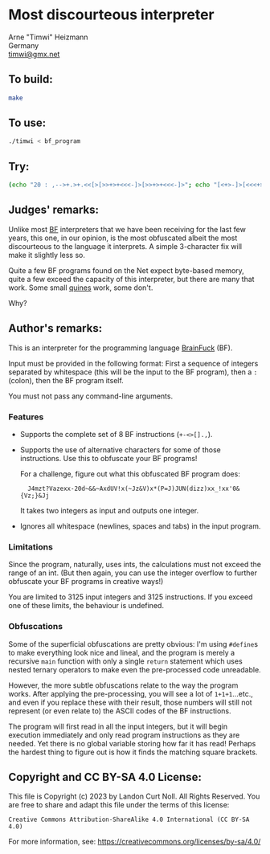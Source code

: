 # Most discourteous interpreter

Arne "Timwi" Heizmann\
Germany\
<timwi@gmx.net>

## To build:

```sh
make
```

## To use:

```sh
./timwi < bf_program
```

## Try:

```sh
(echo "20 : ,-->+.>+.<<[>[>>+>+<<<-]>[>>+>+<<<-]>"; echo "[<+>-]>[<<<+>>>-]>[-]<<<<.<-]") | ./timwi
```

## Judges' remarks:

Unlike most [BF](https://en.wikipedia.org/wiki/Brainfuck) interpreters that we
have been receiving for the last few years, this one, in our opinion, is the
most obfuscated albeit the most discourteous to the language it interprets. A
simple 3-character fix will make it slightly less so.

Quite a few BF programs found on the Net expect byte-based memory, quite a few
exceed the capacity of this interpreter, but there are many that work. Some
small [quines][] work, some don't.

Why?

[quines]: https://en.wikipedia.org/wiki/Quine_(computing)

## Author's remarks:

This is an interpreter for the programming language
[BrainFuck](https://en.wikipedia.org/wiki/Brainfuck) (BF).

Input must be provided in the following format: First a sequence of integers
separated by whitespace (this will be the input to the BF program), then a `:`
(colon), then the BF program itself.

You must not pass any command-line arguments.

### Features

* Supports the complete set of 8 BF instructions (`+-<>[].,`).
* Supports the use of alternative characters for some of those instructions.
Use this to obfuscate your BF programs!

    For a challenge, figure out what this obfuscated BF program does:

	    J4mzt?Vazexx-20d~&&~AxdUV!x(~Jz&V)x*(P=J)JUN(dizz)xx_!xx'0&{Vz;}&Jj

    It takes two integers as input and outputs one integer.

* Ignores all whitespace (newlines, spaces and tabs) in the input program.

### Limitations

Since the program, naturally, uses ints, the calculations must not exceed the
range of an int. (But then again, you can use the integer overflow to further
obfuscate your BF programs in creative ways!)

You are limited to 3125 input integers and 3125 instructions. If you exceed
one of these limits, the behaviour is undefined.

### Obfuscations

Some of the superficial obfuscations are pretty obvious: I'm using `#define`s to
make everything look nice and lineal, and the program is merely a recursive
`main` function with only a single `return` statement which uses nested ternary
operators to make even the pre-processed code unreadable.

However, the more subtle obfuscations relate to the way the program works.
After applying the pre-processing, you will see a lot of `1+1+1`...etc., and
even if you replace these with their result, those numbers will still not
represent (or even relate to) the ASCII codes of the BF instructions.

The program will first read in all the input integers, but it will begin
execution immediately and only read program instructions as they are needed.
Yet there is no global variable storing how far it has read! Perhaps the
hardest thing to figure out is how it finds the matching square brackets.

## Copyright and CC BY-SA 4.0 License:

This file is Copyright (c) 2023 by Landon Curt Noll.  All Rights Reserved.
You are free to share and adapt this file under the terms of this license:

    Creative Commons Attribution-ShareAlike 4.0 International (CC BY-SA 4.0)

For more information, see: https://creativecommons.org/licenses/by-sa/4.0/
